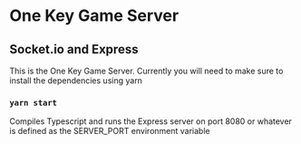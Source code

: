 # One Key Game Server
## Socket.io and Express
This is the One Key Game Server. Currently you will need to make sure to install the dependencies using yarn
### `yarn start`
Compiles Typescript and runs the Express server on port 8080 or whatever is defined as the SERVER_PORT environment variable
